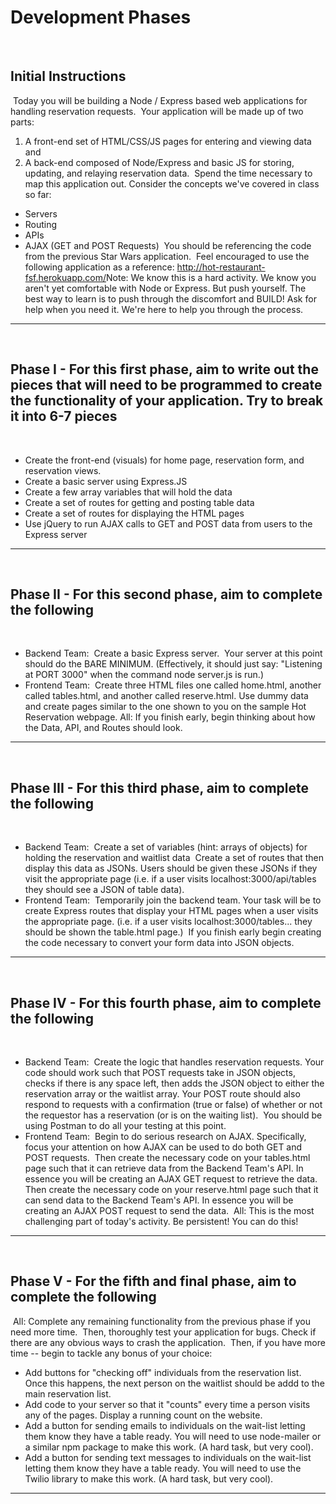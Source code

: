 # Development Phases
​
## Initial Instructions
​
Today you will be building a Node / Express based web applications for handling reservation requests.
​
Your application will be made up of two parts: 
1) A front-end set of HTML/CSS/JS pages for entering and viewing data and 
2) A back-end composed of Node/Express and basic JS for storing, updating, and relaying reservation data.
​
Spend the time necessary to map this application out. Consider the concepts we've covered in class so far:
​
* Servers
* Routing
* APIs
* AJAX (GET and POST Requests)
​
You should be referencing the code from the previous Star Wars application.
​
Feel encouraged to use the following application as a reference: <http://hot-restaurant-fsf.herokuapp.com/>
​
Note: We know this is a hard activity. We know you aren't yet comfortable with Node or Express. But push yourself. The best way to learn is to push through the discomfort and BUILD! Ask for help when you need it. We're here to help you through the process.
​
---------------------
​
​
## Phase I - For this first phase, aim to write out the pieces that will need to be programmed to create the functionality of your application. Try to break it into 6-7 pieces
​
* Create the front-end (visuals) for home page, reservation form, and reservation views.
​
* Create a basic server using Express.JS
​
* Create a few array variables that will hold the data
​
* Create a set of routes for getting and posting table data
​
* Create a set of routes for displaying the HTML pages
​
* Use jQuery to run AJAX calls to GET and POST data from users to the Express server
​
---------------------
​
​
## Phase II - For this second phase, aim to complete the following
​
* Backend Team:
​
Create a basic Express server.
​
Your server at this point should do the BARE MINIMUM. (Effectively, it should just say: "Listening at PORT 3000" when the command node server.js is run.)
​
* Frontend Team:
​
Create three HTML files one called home.html, another called tables.html, and another called reserve.html. Use dummy data and create pages similar to the one shown to you on the sample Hot Reservation webpage.
All: If you finish early, begin thinking about how the Data, API, and Routes should look.
​
---------------------
​
​
## Phase III - For this third phase, aim to complete the following
​
* Backend Team:
​
Create a set of variables (hint: arrays of objects) for holding the reservation and waitlist data
​
Create a set of routes that then display this data as JSONs. Users should be given these JSONs if they visit the appropriate page (i.e. if a user visits localhost:3000/api/tables they should see a JSON of table data).
​
* Frontend Team:
​
Temporarily join the backend team. Your task will be to create Express routes that display your HTML pages when a user visits the appropriate page. (i.e. if a user visits localhost:3000/tables... they should be shown the table.html page.)
​
If you finish early begin creating the code necessary to convert your form data into JSON objects.
​
---------------------
​
​
## Phase IV - For this fourth phase, aim to complete the following
​
* Backend Team:
​
Create the logic that handles reservation requests. Your code should work such that POST requests take in JSON objects, checks if there is any space left, then adds the JSON object to either the reservation array or the waitlist array. Your POST route should also respond to requests with a confirmation (true or false) of whether or not the requestor has a reservation (or is on the waiting list).
​
You should be using Postman to do all your testing at this point.
​
* Frontend Team:
​
Begin to do serious research on AJAX. Specifically, focus your attention on how AJAX can be used to do both GET and POST requests.
​
Then create the necessary code on your tables.html page such that it can retrieve data from the Backend Team's API. In essence you will be creating an AJAX GET request to retrieve the data.
​
Then create the necessary code on your reserve.html page such that it can send data to the Backend Team's API. In essence you will be creating an AJAX POST request to send the data.
​
All: This is the most challenging part of today's activity. Be persistent! You can do this!
​
---------------------
​
​
## Phase V - For the fifth and final phase, aim to complete the following
​
All:
Complete any remaining functionality from the previous phase if you need more time.
​
Then, thoroughly test your application for bugs. Check if there are any obvious ways to crash the application.
​
Then, if you have more time -- begin to tackle any bonus of your choice:
​
* Add buttons for "checking off" individuals from the reservation list. Once this happens, the next person on the waitlist should be addd to the main reservation list.
​
* Add code to your server so that it "counts" every time a person visits any of the pages. Display a running count on the website.
​
* Add a button for sending emails to individuals on the wait-list letting them know they have a table ready. You will need to use node-mailer or a similar npm package to make this work. (A hard task, but very cool).
​
* Add a button for sending text messages to individuals on the wait-list letting them know they have a table ready. You will need to use the Twilio library to make this work. (A hard task, but very cool).
​
---------------------